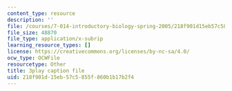 ```yaml
---
content_type: resource
description: ''
file: /courses/7-014-introductory-biology-spring-2005/218f901d15eb57c5855f860b1b17b2f4_lm8ywGl9AIQ.vtt
file_size: 48870
file_type: application/x-subrip
learning_resource_types: []
license: https://creativecommons.org/licenses/by-nc-sa/4.0/
ocw_type: OCWFile
resourcetype: Other
title: 3play caption file
uid: 218f901d-15eb-57c5-855f-860b1b17b2f4
---
```

